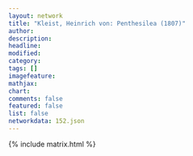 ```yaml
---
layout: network
title: "Kleist, Heinrich von: Penthesilea (1807)"
author:
description:
headline:
modified:
category:
tags: []
imagefeature: 
mathjax: 
chart: 
comments: false
featured: false
list: false
networkdata: 152.json
---
```

{% include matrix.html %}
